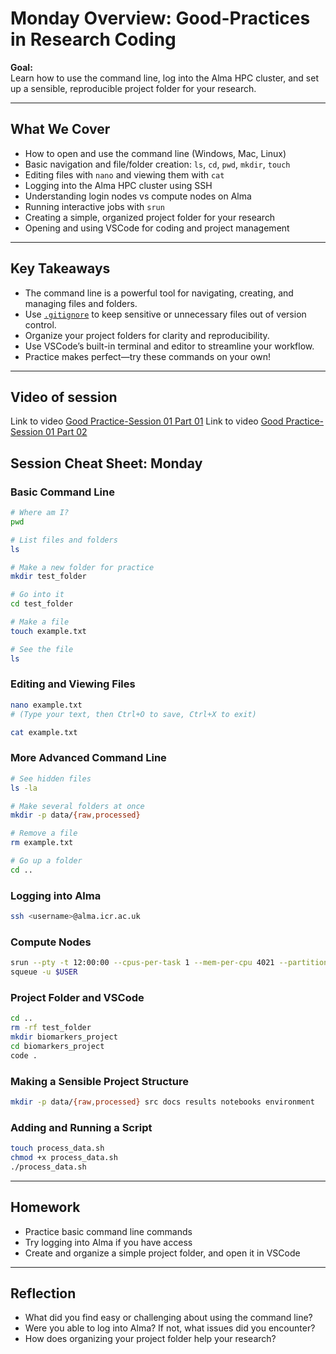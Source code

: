 # Monday Overview: Good-Practices in Research Coding

**Goal:**  
Learn how to use the command line, log into the Alma HPC cluster, and set up a sensible, reproducible project folder for your research.

---

## What We Cover

- How to open and use the command line (Windows, Mac, Linux)
- Basic navigation and file/folder creation: `ls`, `cd`, `pwd`, `mkdir`, `touch`
- Editing files with `nano` and viewing them with `cat`
- Logging into the Alma HPC cluster using SSH
- Understanding login nodes vs compute nodes on Alma
- Running interactive jobs with `srun`
- Creating a simple, organized project folder for your research
- Opening and using VSCode for coding and project management

---

## Key Takeaways

- The command line is a powerful tool for navigating, creating, and managing files and folders.
- Use [`.gitignore`](.gitignore ) to keep sensitive or unnecessary files out of version control.
- Organize your project folders for clarity and reproducibility.
- Use VSCode’s built-in terminal and editor to streamline your workflow.
- Practice makes perfect—try these commands on your own!

---

## Video of session

Link to video [Good Practice-Session 01 Part 01](https://youtu.be/uXDoOYFD31Q)
Link to video [Good Practice-Session 01 Part 02](https://youtu.be/d9gB9kV3_L0)


## Session Cheat Sheet: Monday

### Basic Command Line

```bash
# Where am I?
pwd

# List files and folders
ls

# Make a new folder for practice
mkdir test_folder

# Go into it
cd test_folder

# Make a file
touch example.txt

# See the file
ls
```

### Editing and Viewing Files

```bash
nano example.txt
# (Type your text, then Ctrl+O to save, Ctrl+X to exit)

cat example.txt
```

### More Advanced Command Line

```bash
# See hidden files
ls -la

# Make several folders at once
mkdir -p data/{raw,processed}

# Remove a file
rm example.txt

# Go up a folder
cd ..
```

### Logging into Alma

```bash
ssh <username>@alma.icr.ac.uk
```

### Compute Nodes

```bash
srun --pty -t 12:00:00 --cpus-per-task 1 --mem-per-cpu 4021 --partition interactive bash
squeue -u $USER
```

### Project Folder and VSCode

```bash
cd ..
rm -rf test_folder
mkdir biomarkers_project
cd biomarkers_project
code .
```

### Making a Sensible Project Structure

```bash
mkdir -p data/{raw,processed} src docs results notebooks environment
```

### Adding and Running a Script

```bash
touch process_data.sh
chmod +x process_data.sh
./process_data.sh
```

---

## Homework

- Practice basic command line commands
- Try logging into Alma if you have access
- Create and organize a simple project folder, and open it in VSCode

---

## Reflection

- What did you find easy or challenging about using the command line?
- Were you able to log into Alma? If not, what issues did you encounter?
- How does organizing your project folder help your research?